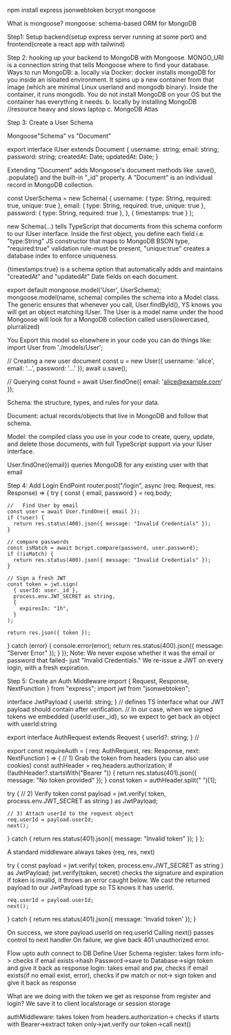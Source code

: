 npm install express jsonwebtoken bcrypt mongoose

What is mongoose?
mongoose: schema-based ORM for MongoDB

Step1: Setup backend(setup express server running at some port) and frontend(create a react app with tailwind)

Step 2: hooking up your backend to MongoDB with Mongoose.
MONGO_URI is a connection string that tells Mongoose where to find your database.
Ways to run MongoDB:
a. locally via Docker: docker installs mongoDB for you inside an isloated environment. It spins up a new container from that image (which are minimal Linux userland and mongodb binary). Inside the container, it runs mongodb. You do not install MongoDB on your OS but the container has everything it needs.
b. locally by installing MongoDB //resource heavy and slows laptop
c. MongoDB Atlas

Step 3: Create a User Schema

Mongoose"Schema" vs "Document"

export interface IUser extends Document {
username: string;
email: string;
password: string;
createdAt: Date;
updatedAt: Date;
}

Extending "Document" adds Mongoose's document methods like .save(), .populate() and the built-in "\_id" property. A "Document" is an individual record in MongoDB collection.

const UserSchema = new Schema<IUser>(
{
username: { type: String, required: true, unique: true },
email: { type: String, required: true, unique: true },
password: { type: String, required: true },
},
{ timestamps: true }
);

new Schema<IUser>(...) tells TypeScript that documents from this schema conform to our IUser interface. Inside the first object, you define each field i.e. "type:String" JS constructor that maps to MongoDB BSON type, "required:true" validation rule-must be present, "unique:true" creates a database index to enforce uniqueness.

{timestamps:true} is a schema option that automatically adds and maintains "createdAt" and "updatedAt" Date fields on each document.

export default mongoose.model<IUser>('User', UserSchema);
mongoose.model<T>(name, schema) compiles the schema into a Model class. The generic <IUser> ensures that whenever you call, User.findById(), YS knows you will get an object matching IUser.
The User is a model name under the hood Mongoose will look for a MongoDB collection called users(lowercased, plurralized)

You Export this model so elsewhere in your code you can do things like:
import User from './models/User';

// Creating a new user document
const u = new User({ username: 'alice', email: '…', password: '…' });
await u.save();

// Querying
const found = await User.findOne({ email: 'alice@example.com' });

Schema: the structure, types, and rules for your data.

Document: actual records/objects that live in MongoDB and follow that schema.

Model: the compiled class you use in your code to create, query, update, and delete those documents, with full TypeScript support via your IUser interface.

<!-- Lets continue even though the Mongoose is confusing. Lets move on and see it might make sense at last -->

User.findOne({email}) queries MongoDB for any existing user with that email

Step 4: Add Login EndPoint
router.post("/login", async (req: Request, res: Response) => {
try {
const { email, password } = req.body;

    //   Find User by email
    const user = await User.findOne({ email });
    if (!user) {
      return res.status(400).json({ message: "Invalid Credentials" });
    }

    // compare passwords
    const isMatch = await bcrypt.compare(password, user.password);
    if (!isMatch) {
      return res.status(400).json({ message: "Invalid Credentials" });
    }

    // Sign a fresh JWT
    const token = jwt.sign(
      { userId: user._id },
      process.env.JWT_SECRET as string,
      {
        expiresIn: "1h",
      }
    );

    return res.json({ token });

} catch (error) {
console.error(error);
return res.status(400).json({ message: "Server Error" });
}
});
Note: We never expose whether it was the email or password that failed- just "Invalid Credentials."
We re-issue a JWT on every login, with a fresh expiration.

Step 5: Create an Auth Middleware
import { Request, Response, NextFunction } from "express";
import jwt from "jsonwebtoken";

interface JwtPayload {
userId: string;
}
// defines TS interface what our JWT payload should contain after verification.
// In our case, when we signed tokens we embedded {userId:user.\_id}, so we expect to get back an object with userId:string

export interface AuthRequest extends Request {
userId?: string;
}
//

export const requireAuth = (
req: AuthRequest,
res: Response,
next: NextFunction
) => {
// 1) Grab the token from headers (you can also use cookies)
const authHeader = req.headers.authorization;
if (!authHeader?.startsWith("Bearer ")) {
return res.status(401).json({ message: "No token provided" });
}
const token = authHeader.split(" ")[1];

try {
// 2) Verify token
const payload = jwt.verify(
token,
process.env.JWT_SECRET as string
) as JwtPayload;

    // 3) Attach userId to the request object
    req.userId = payload.userId;
    next();

} catch {
return res.status(401).json({ message: "Invalid token" });
}
};

A standard middleware always takes (req, res, next)

try {
const payload = jwt.verify(
token,
process.env.JWT_SECRET as string
) as JwtPayload;
jwt.verify(token, secret) checks the signature and expiration
if token is invalid, it throws an error caught below.
We cast the returned payload to our JwtPayload type so TS knows it has userId.

    req.userId = payload.userId;
    next();

} catch {
return res.status(401).json({ message: 'Invalid token' });
}

On success, we store payload.userId on req.userId
Calling next() passes control to next handler
On failure, we give back 401 unauthorized error.

Flow upto auth
connect to DB
Define User Schema
register: takes form info-> checks if email exists->hash Password->save to Database->sign token and give it back as response
login: takes email and pw, checks if email exists(if no email exist, error), checks if pw match or not-> sign token and give it back as response

What are we doing with the token we get as response from register and login?
We save it to client localstorage or session storage

authMiddleware: takes token from headers.authorization-> checks if starts with Bearer->extract token only->jwt.verify our token->call next()
